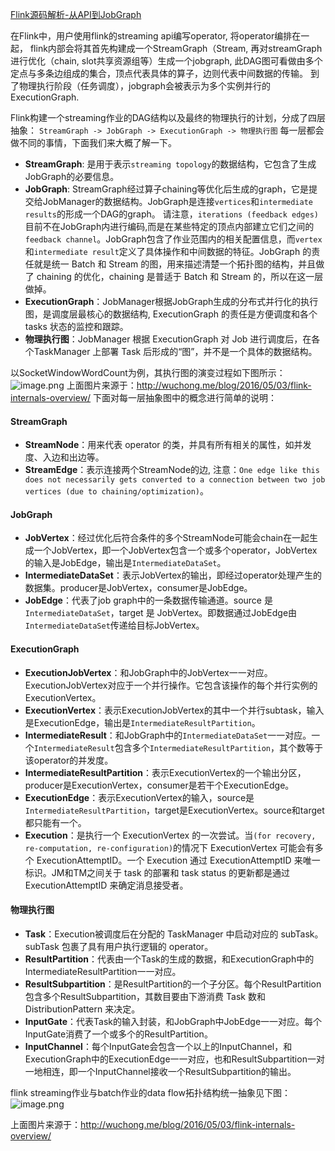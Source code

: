 [Flink源码解析-从API到JobGraph](https://zhuanlan.zhihu.com/p/22736103)

在Flink中，用户使用flink的streaming api编写operator, 将operator编排在一起，
flink内部会将其首先构建成一个StreamGraph（Stream, 再对streamGraph进行优化（chain, slot共享资源组等）生成一个jobgraph, 
此DAG图可看做由多个定点与多条边组成的集合，顶点代表具体的算子，边则代表中间数据的传输。
到了物理执行阶段（任务调度），jobgraph会被表示为多个实例并行的ExecutionGraph.

Flink构建一个streaming作业的DAG结构以及最终的物理执行的计划，分成了四层抽象： `StreamGraph -> JobGraph -> ExecutionGraph -> 物理执行图` 每一层都会做不同的事情，下面我们来大概了解一下。 

+ **StreamGraph**: 是用于表示`streaming topology`的数据结构，它包含了生成JobGraph的必要信息。
+ **JobGraph**: StreamGraph经过算子chaining等优化后生成的graph，它是提交给JobManager的数据结构。JobGraph是连接`vertices`和`intermediate results`的形成一个DAG的graph。 请注意，` iterations (feedback edges) `目前不在JobGraph内进行编码,而是在某些特定的顶点内部建立它们之间的`feedback channel`。JobGraph包含了作业范围内的相关配置信息，而`vertex`和`intermediate result`定义了具体操作和中间数据的特征。JobGraph 的责任就是统一 Batch 和 Stream 的图，用来描述清楚一个拓扑图的结构，并且做了 chaining 的优化，chaining 是普适于 Batch 和 Stream 的，所以在这一层做掉。
+ **ExecutionGraph**：JobManager根据JobGraph生成的分布式并行化的执行图，是调度层最核心的数据结构, ExecutionGraph 的责任是方便调度和各个 tasks 状态的监控和跟踪。
+ **物理执行图**：JobManager 根据 ExecutionGraph 对 Job 进行调度后，在各个TaskManager 上部署 Task 后形成的“图”，并不是一个具体的数据结构。


以SocketWindowWordCount为例，其执行图的演变过程如下图所示：
![image.png](https://upload-images.jianshu.io/upload_images/11601528-d47d96ea1992fa3b.png?imageMogr2/auto-orient/strip%7CimageView2/2/w/1240)
上面图片来源于：<http://wuchong.me/blog/2016/05/03/flink-internals-overview/>
下面对每一层抽象图中的概念进行简单的说明：
#### StreamGraph

+ **StreamNode**：用来代表 operator 的类，并具有所有相关的属性，如并发度、入边和出边等。
+ **StreamEdge**：表示连接两个StreamNode的边, 注意：`One edge like this does not necessarily
  gets converted to a connection between two job vertices (due to chaining/optimization)`。

####  JobGraph 

+ **JobVertex**：经过优化后符合条件的多个StreamNode可能会chain在一起生成一个JobVertex，即一个JobVertex包含一个或多个operator，JobVertex的输入是JobEdge，输出是`IntermediateDataSet`。
+ **IntermediateDataSet**：表示JobVertex的输出，即经过operator处理产生的数据集。producer是JobVertex，consumer是JobEdge。
+ **JobEdge**：代表了job graph中的一条数据传输通道。source 是 `IntermediateDataSet`，target 是 JobVertex。即数据通过JobEdge由`IntermediateDataSet`传递给目标JobVertex。

#### ExecutionGraph 

+ **ExecutionJobVertex**：和JobGraph中的JobVertex一一对应。ExecutionJobVertex对应于一个并行操作。它包含该操作的每个并行实例的ExecutionVertex。
+ **ExecutionVertex**：表示ExecutionJobVertex的其中一个并行subtask，输入是ExecutionEdge，输出是`IntermediateResultPartition`。
+ **IntermediateResult**：和JobGraph中的`IntermediateDataSet`一一对应。一个`IntermediateResult`包含多个`IntermediateResultPartition`，其个数等于该operator的并发度。
+ **IntermediateResultPartition**：表示ExecutionVertex的一个输出分区，producer是ExecutionVertex，consumer是若干个ExecutionEdge。
+ **ExecutionEdge**：表示ExecutionVertex的输入，source是`IntermediateResultPartition`，target是ExecutionVertex。source和target都只能有一个。
+ **Execution**：是执行一个 ExecutionVertex 的一次尝试。当`(for recovery, re-computation, re-configuration)`的情况下 ExecutionVertex 可能会有多个 ExecutionAttemptID。一个 Execution 通过 ExecutionAttemptID 来唯一标识。JM和TM之间关于 task 的部署和 task status 的更新都是通过 ExecutionAttemptID 来确定消息接受者。

#### 物理执行图 

+ **Task**：Execution被调度后在分配的 TaskManager 中启动对应的 subTask。subTask 包裹了具有用户执行逻辑的 operator。
+ **ResultPartition**：代表由一个Task的生成的数据，和ExecutionGraph中的IntermediateResultPartition一一对应。
+ **ResultSubpartition**：是ResultPartition的一个子分区。每个ResultPartition包含多个ResultSubpartition，其数目要由下游消费 Task 数和 DistributionPattern 来决定。
+ **InputGate**：代表Task的输入封装，和JobGraph中JobEdge一一对应。每个InputGate消费了一个或多个的ResultPartition。
+ **InputChannel**：每个InputGate会包含一个以上的InputChannel，和ExecutionGraph中的ExecutionEdge一一对应，也和ResultSubpartition一对一地相连，即一个InputChannel接收一个ResultSubpartition的输出。


flink streaming作业与batch作业的data flow拓扑结构统一抽象见下图：
![image.png](https://upload-images.jianshu.io/upload_images/11601528-82c48ae6e5753347.png?imageMogr2/auto-orient/strip%7CimageView2/2/w/1240)

上面图片来源于：<http://wuchong.me/blog/2016/05/03/flink-internals-overview/>







